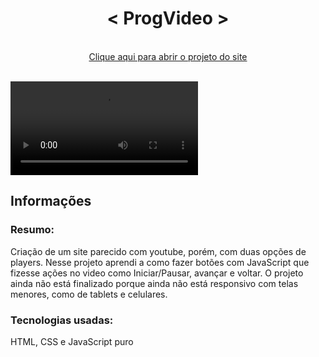 <h1  align="center">< ProgVideo ></h1>

 <br>
 <div align="center">
<a href="https://dannielsouza.github.io/Progvideo/index.html">Clique aqui para abrir o projeto do site</a>
 </div>
 <br>
 
 <video src="https://user-images.githubusercontent.com/104663666/169168168-e2d007c4-b924-43be-8865-f92d6ef870ff.mp4"></video>
 <br>
 


<h2>Informações</h2>
  
<h3>Resumo:</h3>  Criação de um site parecido com youtube, porém, com duas opções de players. Nesse projeto aprendi a como fazer botões com JavaScript que fizesse ações no video como Iniciar/Pausar, avançar e voltar. O projeto ainda não está finalizado porque ainda não está responsivo com telas menores, como de tablets e celulares.
  
 <br>
 
<h3>Tecnologias usadas:</h3>
 
  HTML, CSS e JavaScript puro
 
 
